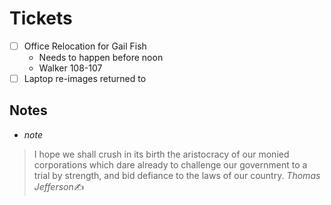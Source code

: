 # Tickets
- [ ] Office Relocation for Gail Fish
	- Needs to happen before noon
	- Walker 108-107
- [ ] Laptop re-images returned to 

## Notes
- *note*

> I hope we shall crush in its birth the aristocracy of our monied corporations which dare already to challenge our government to a trial by strength, and bid defiance to the laws of our country.
>  <cite>Thomas Jefferson</cite>✍️